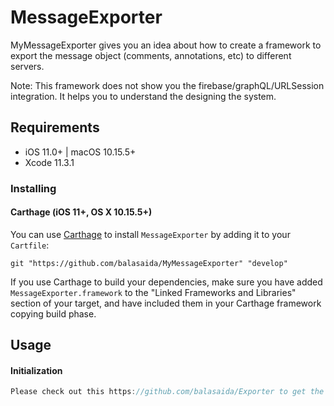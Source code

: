 # MessageExporter

MyMessageExporter gives you an idea about how to create a framework to export the message object (comments, annotations, etc) to different servers.

Note: This framework does not show you the firebase/graphQL/URLSession integration. It helps you to understand the designing the system.

## Requirements

- iOS 11.0+ | macOS 10.15.5+
- Xcode 11.3.1

### Installing

#### Carthage (iOS 11+, OS X 10.15.5+)

You can use [Carthage](https://github.com/balasaida/MessageExporter) to install `MessageExporter` by adding it to your `Cartfile`:

```
git "https://github.com/balasaida/MyMessageExporter" "develop"
```

If you use Carthage to build your dependencies, make sure you have added `MessageExporter.framework` to the "Linked Frameworks and Libraries" section of your target, and have included them in your Carthage framework copying build phase.

## Usage

#### Initialization

```swift
Please check out this https://github.com/balasaida/Exporter to get the better idea about using this framework
```


